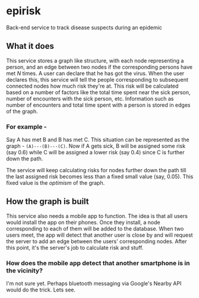 # epirisk
Back-end service to track disease suspects during an epidemic

## What it does
This service stores a graph like structure, with each node representing a person, and an edge between
two nodes if the corresponding persons have met _N_ times. A user can declare that he has got the virus. When the user declares
this, this service will tell the people corresponding to subsequent connected nodes how much risk they're at. This risk will
be calculated based on a number of factors like the total time spent near the sick person, number of encounters with the sick 
person, etc. Information such as number of encounters and total time spent with a person is stored in edges of the graph.

### For example - 
Say A has met B and B has met C. This situation can be represented as the graph - 
`(A)---(B)---(C)`.
Now if A gets sick, B will be assigned some risk (say 0.6) while C will be assigned a lower risk (say 0.4) since C is further
down the path.

The service will keep calculating risks for nodes further down the path till the last assigned risk becomes less than a 
fixed small value (say, 0.05). This fixed value is the _optimism_ of the graph.

## How the graph is built
This service also needs a mobile app to function. The idea is that all users would install the app on their phones. Once they 
install, a node corresponding to each of them will be added to the database. When two users meet, the app will detect that 
another user is close by and will request the server to add an edge between the users' corresponding nodes. After this point, 
it's the server's job to calculate risk and stuff.

### How does the mobile app detect that another smartphone is in the vicinity? 
I'm not sure yet. Perhaps bluetooth messaging via Google's Nearby API would do the trick. Lets see.
